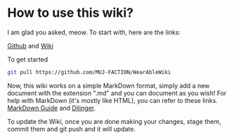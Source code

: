 # How to use this wiki?

I am glad you asked, meow.
To start with, here are the links:

[Github](https://github.com/MUJ-FACTION/WearAbleWiki) and [Wiki](https://arnavpraneet.github.io/WearAbleWiki)

To get started
```sh
git pull https://github.com/MUJ-FACTION/WearAbleWiki
```

Now, this wiki works on a simple MarkDown format, simply add a new document with the extension ".md" and you can document as you wish!
For help with MarkDown (it's mostly like HTML), you can refer to these links.
[MarkDown Guide](https://www.markdownguide.org) and [Dilinger](https://dillinger.io).

To update the Wiki, once you are done making your changes, stage them, commit them and git push and it will update. 